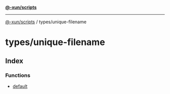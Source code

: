 [**@-xun/scripts**](../../README.md)

***

[@-xun/scripts](../../README.md) / types/unique-filename

# types/unique-filename

## Index

### Functions

- [default](functions/default.md)
